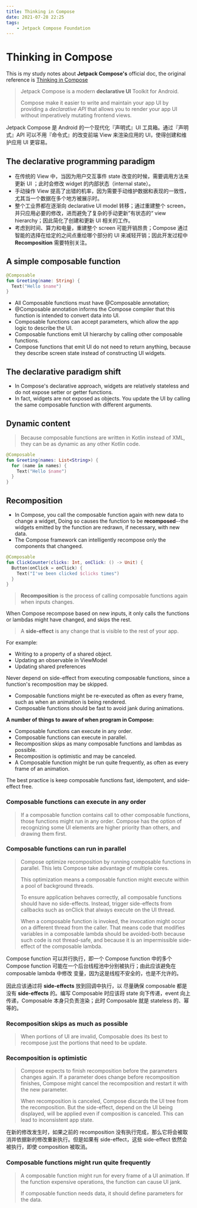 ```yaml
---
title: Thinking in Compose
date: 2021-07-28 22:25
tags: 
    - Jetpack Compose Foundation
---
```


# Thinking in Compose

This is my study notes about **Jetpack Compose's** official doc, the original reference is [Thinking in Compose](https://developer.android.com/jetpack/compose/mental-model)

> Jetpack Compose is a modern **declarative UI** Toolkit for Android.
>
> Compose make it easier to write and maintain your app UI by providing a *declarative API* that allows you to render your app UI without imperatively mutating frontend views.

Jetpack Compose 是 Android 的一个现代化『声明式』UI 工具箱。通过『声明式』API 可以不用『命令式』的改变前端 View 来渲染应用的 UI，使得创建和维护应用 UI 更容易。

## The declarative programming paradigm

- 在传统的 View 中，当因为用户交互事件 state 改变的时候，需要调用方法来更新 UI ；此时会修改 widget 的内部状态（internal state）。
- 手动操作 View 提高了出错的机率，因为需要手动维护数据和表现的一致性，尤其当一个数据在多个地方被展示时。
- 整个工业界都在逐渐向 declarative UI model 转移；通过重建整个 screen，并只应用必要的修改，进而避免了复杂的手动更新”有状态的“ view hierarchy；因此简化了创建和更新 UI 相关的工作。
- 考虑到时间、算力和电量，重建整个 screen 可能开销昂贵；Compose 通过智能的选择在给定的之间点重绘哪个部分的 UI 来减轻开销；因此开发过程中 **Recomposition** 需要特别关注。

## A simple composable function

```kotlin
@Composable
fun Greeting(name: String) {
  Text("Hello $name")
}
```

- All Composable functions must have @Composable annotation;
- @Composable annotation informs the Compose compiler that this function is intended to convert data into UI.
- Composable functions can accept parameters, which allow the app logic to describe the UI.
- Composable functions emit UI hierarchy by calling other composable functions.
- Compose functions that emit UI do not need to return anything, because they describe screen state instead of constructing UI widgets.

## The declarative paradigm shift

- In Compose's declarative approach, widgets are relatively stateless and do not expose setter or getter functions.
- In fact, widgets are not exposed as objects. You update the UI by calling the same composable function with different arguments.

## Dynamic content

> Because composable functions are written in Kotlin instead of XML, they can be as dynamic as any other Kotlin code.

```kotlin
@Composable
fun Greeting(names: List<String>) {
  for (name in names) {
    Text("Hello $name")
  }
}
```

## Recomposition

- In Compose, you call the composable function again with new data to change a widget, Doing so causes the function to be **recomposed**--the widgets emitted by the function are  redrawn, if necessary, with new data.
- The Compose framework can intelligently recompose only the components that changeed.

```kotlin
@Composable
fun ClickCounter(clicks: Int, onClick: () -> Unit) {
  Button(onClick = onClick) {
    Text("I've been clicked $clicks times")
  }
}
```

> **Recomposition** is the process of calling composable functions again when inputs changes.

When Compose recompose based on new inputs, it only calls the functions or lambdas might have changed, and skips the rest.

> A **side-effect** is any change that is visible to the rest of your app.

For example:

- Writing to a property of a shared object.
- Updating an observable in ViewModel
- Updating shared preferences

Never depend on side-effect from executing composable functions, since a function's recomposition may be skipped.

- Composable functions might be re-executed as often as every frame, such as when an animation is being rendered.
- Composable functions should be fast to avoid jank during animations.

**A number of things to aware of when program in Compose:**

- Composable functions can execute in any order.
- Composable functions can execute in parallel.
- Recomposition skips as many composable functions and lambdas as possible.
- Recomposition is optimistic and may be canceled.
- A Composable function might be run quite frequently, as often as every frame of an animation.

The best practice is keep composable functions fast, idempotent, and side-effect free.

### Composable functions can execute in any order

> If a composable function contains call to other composable functions, those functions might run in any order. Compose has the option of recognizing some UI elements are higher priority than others, and drawing them first.

### Composable functions can run in parallel

> Compose optimize recomposition by running composable functions in parallel. This lets Compose take advantage of multiple cores. 
>
> This optimization means a composable function might execute within a pool of background threads.
>
> To ensure application behaves correctly, all composable functions should have no side-effects. Instead, trigger side-effects from callbacks such as onClick that always execute on the UI thread.
>
> When a composable function is invoked, the invocation might occur on a different thread from the caller. That means code that modifies variables in a composable lambda should be avoided-both because such code is not thread-safe, and because it is an impermissible side-effect of the composable lambda.

Compose function 可以并行执行，即一个 Compose function 中的多个 Compose function 可能在一个后台线程池中分别被执行；由此应该避免在 composable lambda 中修改 变量，因为这是线程不安全的，也是不允许的。

因此应该通过将 **side-effects** 放到回调中执行，以 尽量确保 composable 都是没有 **side-effects** 的。编写 Composable 时应该将 state  向下传递，event 向上传递，Composable 本身只负责渲染；此时 Composable 就是 stateless 的、幂等的。

### Recomposition skips as much as possible

> When portions of UI are invalid, Composable does its best to recompose just the portions that need to be update.

### Recomposition is optimistic

> Compose expects to finish recomposition before the parameters changes again. If a parameter does change before recomposition finishes, Compose might cancel the recomposition and restart it with the new parameter.
>
> When recomposition is canceled, Compose discards the UI tree from the recomposition. But the side-effect, depend on the UI being displayed, will be applied even if composition is canceled. This can lead to inconsistent app state.

在新的修改发生时，如果之前的 recomposition 没有执行完成，那么它将会被取消并依据新的修改重新执行。但是如果有 side-effect，这些 side-effect 依然会被执行，即使 composition 被取消。

### Composable functions might run quite frequently

> A composable function might run for every frame of a UI animation. If the function expensive operations, the function can cause UI jank.
>
> If composable function needs data, it should define parameters for the data.